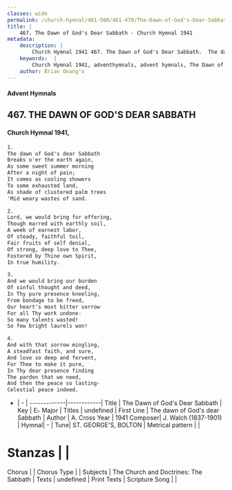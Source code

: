 ```yaml
---
classes: wide
permalink: /church-hymnal/401-500/461-470/The-Dawn-of-God's-Dear-Sabbath/
title: |
    467. The Dawn of God's Dear Sabbath - Church Hymnal 1941
metadata:
    description: |
        Church Hymnal 1941 467. The Dawn of God's Dear Sabbath.  The dawn of God's dear Sabbath Breaks o'er the earth again, As some sweet summer morning After a night of pain; It comes as cooling showers To some exhausted land, As shade of clustered palm trees 'Mid weary wastes of sand. 
    keywords:  |
        Church Hymnal 1941, adventhymnals, advent hymnals, The Dawn of God's Dear Sabbath, The dawn of God's dear Sabbath. 
    author: Brian Onang'o
---
```


#### Advent Hymnals
## 467. THE DAWN OF GOD'S DEAR SABBATH
####  Church Hymnal 1941,

```txt
1.
The dawn of God's dear Sabbath
Breaks o'er the earth again,
As some sweet summer morning
After a night of pain;
It comes as cooling showers
To some exhausted land,
As shade of clustered palm trees
'Mid weary wastes of sand.

2.
Lord, we would bring for offering,
Though marred with earthly soil,
A week of earnest labor,
Of steady, faithful toil,
Fair fruits of self denial,
Of strong, deep love to Thee,
Fostered by Thine own Spirit,
In true humility.

3.
And we would bring our burden
Of sinful thought and deed,
In Thy pure presence kneeling,
From bondage to be freed,
Our heart's most bitter sorrow
For all Thy work undone-
So many talents wasted!
So few bright laurels won!

4.
And with that sorrow mingling,
A steadfast faith, and sure,
And love so deep and fervent,
For Thee to make it pure,
In Thy dear presence finding
The pardon that we need,
And then the peace so lasting-
Celestial peace indeed.

```

- |   -  |
-------------|------------|
Title | The Dawn of God's Dear Sabbath |
Key | E♭ Major |
Titles | undefined |
First Line | The dawn of God's dear Sabbath |
Author | A. Cross
Year | 1941
Composer| J. Walch (1837-1901) |
Hymnal|  - |
Tune| ST. GEORGE'S, BOLTON |
Metrical pattern | |
# Stanzas |  |
Chorus |  |
Chorus Type |  |
Subjects | The Church and Doctrines: The Sabbath |
Texts | undefined |
Print Texts | 
Scripture Song |  |
    
